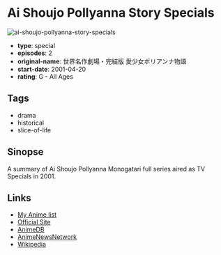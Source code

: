 # Ai Shoujo Pollyanna Story Specials

![ai-shoujo-pollyanna-story-specials](https://cdn.myanimelist.net/images/anime/5/63433.jpg)

-   **type**: special
-   **episodes**: 2
-   **original-name**: 世界名作劇場・完結版 愛少女ポリアンナ物語
-   **start-date**: 2001-04-20
-   **rating**: G - All Ages

## Tags

-   drama
-   historical
-   slice-of-life

## Sinopse

A summary of Ai Shoujo Pollyanna Monogatari full series aired as TV Specials in 2001.

## Links

-   [My Anime list](https://myanimelist.net/anime/24645/Ai_Shoujo_Pollyanna_Story_Specials)
-   [Official Site](http://www.nippon-animation.co.jp/work/aishojo_pollyanna.html)
-   [AnimeDB](http://anidb.info/perl-bin/animedb.pl?show=anime&aid=7149)
-   [AnimeNewsNetwork](http://www.animenewsnetwork.com/encyclopedia/anime.php?id=1057)
-   [Wikipedia](http://en.wikipedia.org/wiki/The_Story_of_Pollyanna,_Girl_of_Love)
